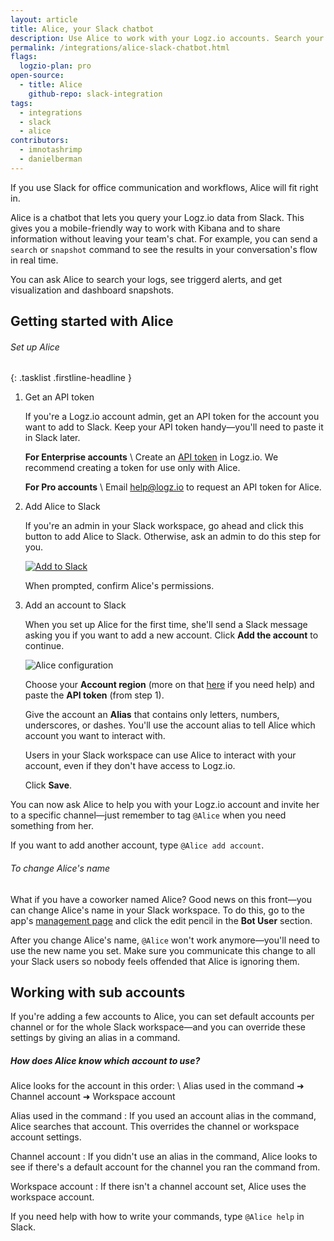 ```yaml
---
layout: article
title: Alice, your Slack chatbot
description: Use Alice to work with your Logz.io accounts. Search your logs, see triggered alerts, and get snapshots of visualizations and dashboards—all right from Slack.
permalink: /integrations/alice-slack-chatbot.html
flags:
  logzio-plan: pro
open-source:
  - title: Alice
    github-repo: slack-integration
tags:
  - integrations
  - slack
  - alice
contributors:
  - imnotashrimp
  - danielberman
---
```


If you use Slack for office communication and workflows, Alice will fit right in.

Alice is a chatbot that lets you query your Logz.io data from Slack.
This gives you a mobile-friendly way to work with Kibana and to share information without leaving your team's chat.
For example, you can send a `search` or `snapshot` command to see the results in your conversation's flow in real time.

You can ask Alice to search your logs, see triggerd alerts, and get visualization and dashboard snapshots.


## Getting started with Alice

###### Set up Alice

{: .tasklist .firstline-headline }
1.  Get an API token

    If you're a Logz.io account admin, get an API token for the account you want to add to Slack.
    Keep your API token handy—you'll need to paste it in Slack later.

    **For Enterprise accounts** \\
    Create an [API token](https://app.logz.io/#/dashboard/settings/api-tokens) in Logz.io.
    We recommend creating a token for use only with Alice.

    **For Pro accounts** \\
    Email [help@logz.io](mailto:help@logz.io) to request an API token for Alice.

2.  Add Alice to Slack

    If you're an admin in your Slack workspace, go ahead and click this button to add Alice to Slack.
    Otherwise, ask an admin to do this step for you.

    <a href="https://slack.com/oauth/authorize?client_id=8241711843.335794452337&amp;scope=bot">
      <img class="no-border" src="https://platform.slack-edge.com/img/add_to_slack.png" alt="Add to Slack">
    </a>

    When prompted, confirm Alice's permissions.

3.  Add an account to Slack

    When you set up Alice for the first time, she'll send a Slack message asking you if you want to add a new account.
    Click **Add the account** to continue.

    ![Alice configuration]({{site.baseurl}}/images/alice/alice-config.png)

    Choose your **Account region** (more on that [here]({{site.baseurl}}/user-guide/accounts/account-region.html) if you need help) and paste the **API token** (from step 1).

    Give the account an **Alias** that contains only letters, numbers, underscores, or dashes.
    You'll use the account alias to tell Alice which account you want to interact with.

    <div class="info-box important">
      Users in your Slack workspace can use Alice to interact with your account, even if they don't have access to Logz.io.
    </div>

    Click **Save**.

You can now ask Alice to help you with your Logz.io account and invite her to a specific channel—just remember to tag `@Alice` when you need something from her.

If you want to add another account, type `@Alice add account`.

###### To change Alice's name

What if you have a coworker named Alice?
Good news on this front—you can change Alice's name in your Slack workspace.
To do this, go to the app's [management page](https://slack.com/apps/A9VPCDA9X-alice?next_id=0) and click the edit pencil in the **Bot User** section.

After you change Alice's name, `@Alice` won't work anymore—you'll need to use the new name you set.
Make sure you communicate this change to all your Slack users so nobody feels offended that Alice is ignoring them.

## Working with sub accounts

If you're adding a few accounts to Alice, you can set default accounts per channel or for the whole Slack workspace—and you can override these settings by giving an alias in a command.

##### How does Alice know which account to use?

Alice looks for the account in this order: \\
<span class="bold border background">Alias used in the command</span> ➜
<span class="bold border background">Channel account</span> ➜
<span class="bold border background">Workspace account</span>

Alias used in the command
  : If you used an account alias in the command, Alice searches that account.
    This overrides the channel or workspace account settings.

Channel account
  : If you didn't use an alias in the command, Alice looks to see if there's a default account for the channel you ran the command from.

Workspace account
  : If there isn't a channel account set, Alice uses the workspace account.

If you need help with how to write your commands, type `@Alice help` in Slack.